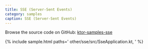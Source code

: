 ```yaml
---
title: SSE (Server-Sent Events)
category: samples
caption: SSE (Server-Sent Events)
---
```


Browse the source code on GitHub: [ktor-samples-sse](https://github.com/ktorio/ktor-samples/tree/master/generic/samples/sse)

{% include sample.html paths='
    other/sse/src/SseApplication.kt,
' %}
